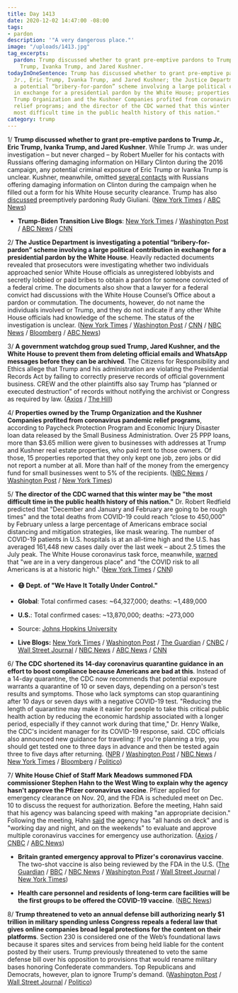 ```yaml
---
title: Day 1413
date: 2020-12-02 14:47:00 -08:00
tags:
- pardon
description: '"A very dangerous place."'
image: "/uploads/1413.jpg"
tag_excerpts:
  pardon: Trump discussed whether to grant pre-emptive pardons to Trump Jr., Eric
    Trump, Ivanka Trump, and Jared Kushner.
todayInOneSentence: Trump has discussed whether to grant pre-emptive pardons to Trump
  Jr., Eric Trump, Ivanka Trump, and Jared Kushner; the Justice Department is investigating
  a potential “bribery-for-pardon” scheme involving a large political contribution
  in exchange for a presidential pardon by the White House; properties owned by the
  Trump Organization and the Kushner Companies profited from coronavirus pandemic
  relief programs; and the director of the CDC warned that this winter may be "the
  most difficult time in the public health history of this nation."
category: trump
---
```


1/ **Trump discussed whether to grant pre-emptive pardons to Trump Jr., Eric Trump, Ivanka Trump, and Jared Kushner**.  While Trump Jr. was under investigation – but never charged – by Robert Mueller for his contacts with Russians offering damaging information on Hillary Clinton during the 2016 campaign, any potential criminal exposure of Eric Trump or Ivanka Trump is unclear. Kushner, meanwhile, omitted [several contacts](https://whatthefuckjusthappenedtoday.com/2017/07/12/day-174/#3-the-white-house-won%E2%80%99t-say-whether) with Russians offering damaging information on Clinton during the campaign when he filled out a form for his White House security clearance. Trump has also [discussed](https://whatthefuckjusthappenedtoday.com/2020/12/01/day-1412/#5-trump-and-rudy-giuliani-discussed) preemptively pardoning Rudy Giuliani. ([New York Times](https://www.nytimes.com/2020/12/01/us/politics/rudy-giuliani-pardon.html) / [ABC News](https://abcnews.go.com/Politics/white-house-vetting-pardon-requests-push-trump-preemptively/story?id=74482289))

* **Trump-Biden Transition Live Blogs**: [New York Times](https://www.nytimes.com/live/2020/12/02/us/joe-biden-tump/) / [Washington Post](https://www.washingtonpost.com/politics/2020/12/02/joe-biden-trump-transition-live-updates/) / [ABC News](https://abcnews.go.com/Politics/live-updates/2020-election-vote-results-court-transition/?id=74449971&cid=clicksource_4380645_2_heads_hero_live_twopack_hed) / [CNN](https://www.cnn.com/politics/live-news/biden-trump-us-election-news-12-02-20/index.html)

2/ **The Justice Department is investigating a potential “bribery-for-pardon” scheme involving a large political contribution in exchange for a presidential pardon by the White House**. Heavily redacted documents revealed that prosecutors were investigating whether two individuals approached senior White House officials as unregistered lobbyists and secretly lobbied or paid bribes to obtain a pardon for someone convicted of a federal crime. The documents also show that a lawyer for a federal convict had discussions with the White House Counsel’s Office about a pardon or commutation. The documents, however, do not name the individuals involved or Trump, and they do not indicate if any other White House officials had knowledge of the scheme. The status of the investigation is unclear. ([New York Times](https://www.nytimes.com/2020/12/01/us/politics/bribery-scheme-trump-pardon.html) / [Washington Post](https://www.washingtonpost.com/local/legal-issues/bribe-for-pardon-investigation/2020/12/01/2b7be1e6-342e-11eb-b59c-adb7153d10c2_story.html) / [CNN](https://www.cnn.com/2020/12/01/politics/presidential-pardon-justice-department/index.html) / [NBC News](https://www.nbcnews.com/politics/justice-department/doj-investigating-potential-white-house-bribery-pardon-scheme-n1249609) / [Bloomberg](https://www.bloomberg.com/news/articles/2020-12-02/in-bribe-for-pardon-plot-doj-leaves-trail-of-legal-bread-crumbs?srnd=premium&sref=MIBMEEoj) / [ABC News](https://abcnews.go.com/Politics/doj-investigating-criminal-bribery-presidential-pardon-scheme/story?id=74492879))

3/ **A government watchdog group sued Trump, Jared Kushner, and the White House to prevent them from deleting official emails and WhatsApp messages before they can be archived**. The Citizens for Responsibility and Ethics allege that Trump and his administration are violating the Presidential Records Act by failing to correctly preserve records of official government business. CREW and the other plaintiffs also say Trump has “planned or executed destruction” of records without notifying the archivist or Congress as required by law. ([Axios](https://www.axios.com/trump-kushner-white-house-sued-watchdog-records-f816f2b4-e50d-46cb-9d05-80789858dce7.html) / [The Hill](https://thehill.com/regulation/court-battles/528282-trump-kushner-white-house-sued-by-watchdog-to-prevent-illegal))

4/ **Properties owned by the Trump Organization and the Kushner Companies profited from coronavirus pandemic relief programs**, according to Paycheck Protection Program and Economic Injury Disaster loan data released by the Small Business Administration. Over 25 PPP loans, more than $3.65 million were given to businesses with addresses at Trump and Kushner real estate properties, who paid rent to those owners. Of those, 15  properties reported that they only kept one job, zero jobs or did not report a number at all. More than half of the money from the emergency fund for small businesses went to 5% of the recipients. ([NBC News](https://www.nbcnews.com/business/business-news/release-ppp-loan-recipients-data-reveals-troubling-patterns-n1249629) / [Washington Post](https://www.washingtonpost.com/business/2020/12/01/ppp-sba-data/) / [New York Times](https://www.nytimes.com/2020/12/02/business/paycheck-protection-program-coronavirus.html))

5/ **The director of the CDC warned that this winter may be "the most difficult time in the public health history of this nation."** Dr. Robert Redfield predicted that "December and January and February are going to be rough times" and the total deaths from COVID-19 could reach “close to 450,000” by February unless a large percentage of Americans embrace social distancing and mitigation strategies, like mask wearing. The number of COVID-19 patients in U.S. hospitals is at an all-time high and the U.S. has averaged 161,448 new cases daily over the last week – about 2.5 times the July peak. The White House coronavirus task force, meanwhile, [warned](https://www.cnn.com/2020/12/02/politics/white-house-coronavirus-task-force-states-report/index.html) that  "we are in a very dangerous place" and "the COVID risk to all Americans is at a historic high." ([New York Times](https://www.nytimes.com/live/2020/12/02/world/covid-19-coronavirus/redfield-warns-this-winter-may-be-the-most-difficult-time-in-the-public-health-history-of-the-us) / [CNN](https://edition.cnn.com/2020/12/02/health/us-coronavirus-wednesday/index.html))

* #### 😷 Dept. of "We Have It Totally Under Control."

* **Global**: Total confirmed cases: \~64,327,000; deaths: \~1,489,000

* **U.S.**: Total confirmed cases: \~13,870,000; deaths: \~273,000

* Source: [Johns Hopkins University](https://coronavirus.jhu.edu/map.html)

* **Live Blogs:** [New York Times](https://www.nytimes.com/live/2020/12/02/world/covid-19-coronavirus/) / [Washington Post](https://www.washingtonpost.com/nation/2020/12/02/coronavirus-covid-live-updates-us/) / [The Guardian](https://www.theguardian.com/us-news/live/2020/dec/02/us-election-donald-trump-joe-biden-william-barr-coronavirus-covid-19-live-updates) / [CNBC](https://www.cnbc.com/2020/12/02/coronavirus-live-updates.html) / [Wall Street Journal](https://www.wsj.com/livecoverage/latest-updates/covid?mod=hp_theme_coronavirus-ribbon) / [NBC News](https://www.nbcnews.com/news/us-news/live-blog/2020-12-02-covid-live-updates-n1249652) / [ABC News](https://abcnews.go.com/Health/live-updates/coronavirus/?id=74456908) / [CNN](https://www.cnn.com/world/live-news/coronavirus-pandemic-12-02-20-intl/index.html)

6/ **The CDC shortened its 14-day coronavirus quarantine guidance in an effort to boost compliance because Americans are bad at this**. Instead of a 14-day quarantine, the CDC now recommends that potential exposure warrants a quarantine of 10 or seven days, depending on a person's test results and symptoms. Those who lack symptoms can stop quarantining after 10 days or seven days with a negative COVID-19 test. "Reducing the length of quarantine may make it easier for people to take this critical public health action by reducing the economic hardship associated with a longer period, especially if they cannot work during that time," Dr. Henry Walke, the CDC's incident manager for its COVID-19 response, said. CDC officials also announced new guidance for traveling: If you're planning a trip, you should get tested one to three days in advance and then be tested again three to five days after returning. ([NPR](https://www.npr.org/2020/12/02/941355347/cdc-shortens-its-covid-19-quarantine-recommendations) / [Washington Post](https://www.washingtonpost.com/health/cdc-quarantine-time-covid/2020/12/02/18159172-349e-11eb-b59c-adb7153d10c2_story.html) / [NBC News](https://www.nbcnews.com/health/health-news/cdc-shortens-quarantine-period-10-days-no-symptoms-n1249704) / [New York Times](https://www.nytimes.com/live/2020/12/02/world/covid-19-coronavirus/the-cdc-warns-americans-not-to-travel-for-the-holidays-and-outlines-ways-to-shorten-quarantine-times) / [Bloomberg](https://www.bloomberg.com/news/articles/2020-12-02/cdc-updates-quarantine-travel-advice-amid-winter-s-covid-threat?sref=MIBMEEoj) / [Politico](https://www.politico.com/news/2020/12/02/cdc-recommends-postponing-holiday-travel-as-covid-surges-442208))

7/ **White House Chief of Staff Mark Meadows summoned FDA commissioner Stephen Hahn to the West Wing to explain why the agency hasn't approve the Pfizer coronavirus vaccine**. Pfizer applied for emergency clearance on Nov. 20, and the FDA is scheduled meet on Dec. 10 to discuss the request for authorization. Before the meeting, Hahn said that his agency was balancing speed with making "an appropriate decision." Following the meeting, Hahn [said](https://abcnews.go.com/Politics/fda-working-day-night-covid-19-vaccine-emergency/story?id=74491765) the agency has "all hands on deck" and is "working day and night, and on the weekends" to evaluate and approve multiple coronavirus vaccines for emergency use authorization. ([Axios](https://www.axios.com/fda-chief-called-to-west-wing-0963a1cb-f2c0-4140-b5d9-1441356ada6e.html) / [CNBC](https://www.cnbc.com/2020/12/01/covid-white-house-summons-fda-chief-to-discuss-why-agency-isnt-moving-faster-on-vaccine.html) / [ABC News](https://abcnews.go.com/Politics/fda-chief-summoned-white-house-amid-pressure-authorize/story?id=74480021%20\*%20https://abcnews.go.com/Politics/fda-working-day))

* **Britain granted emergency approval to Pfizer's coronavirus vaccine**. The two-shot vaccine is also being reviewed by the FDA in the U.S. ([The Guardian](https://www.theguardian.com/society/2020/dec/02/pfizer-biontech-covid-vaccine-wins-licence-for-use-in-the-uk) / [BBC](https://www.bbc.com/news/health-55145696) / [NBC News](https://www.nbcnews.com/news/world/u-k-becomes-first-country-approve-pfizer-biontech-covid-19-n1249651) / [Washington Post](https://www.washingtonpost.com/world/europe/britain-pfizer-coronavirus-vaccine/2020/12/02/90f7276e-3470-11eb-9699-00d311f13d2d_story.html) / [Wall Street Journal](https://www.wsj.com/articles/pfizer-and-biontechs-covid-19-vaccine-wins-u-k-authorization-11606893360?mod=djemalertNEWS) / [New York Times](https://www.nytimes.com/2020/12/02/world/europe/pfizer-coronavirus-vaccine-approved-uk.html))

* **Health care personnel and residents of long-term care facilities will be the first groups to be offered the COVID-19 vaccine**. ([NBC News](https://www.nbcnews.com/health/health-news/advisory-panel-meets-decide-who-should-get-first-covid-vaccines-n1249569))

8/ **Trump threatened to veto an annual defense bill authorizing nearly $1 trillion in military spending unless Congress repeals a federal law that gives online companies broad legal protections for the content on their platforms**. Section 230 is considered one of the Web’s foundational laws because it spares sites and services from being held liable for the content posted by their users. Trump previously threatened to veto the same defense bill over his opposition to provisions that would rename military bases honoring Confederate commanders. Top Republicans and Democrats, however, plan to ignore Trump's demand. ([Washington Post](https://www.washingtonpost.com/technology/2020/12/01/trump-repeal-section-230-ndaa/) / [Wall Street Journal](https://www.wsj.com/articles/trump-threatens-to-veto-defense-bill-if-tech-liability-provision-stands-11606879398?st=i57eeubeaulfwjk) / [Politico](https://www.politico.com/news/2020/12/02/congress-trump-veto-threat-defense-bill-442209))